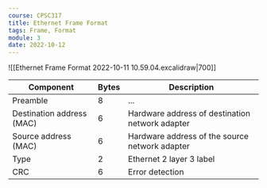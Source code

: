 ```yaml
---
course: CPSC317
title: Ethernet Frame Format
tags: Frame, Format
module: 3
date: 2022-10-12
---
```


![[Ethernet Frame Format 2022-10-11 10.59.04.excalidraw|700]]

| Component                 | Bytes | Description                                     |
| ------------------------- | ----- | ----------------------------------------------- |
| Preamble                  | 8     | ...                                             |
| Destination address (MAC) | 6     | Hardware address of destination network adapter |
| Source address (MAC)      | 6     | Hardware address of the source network adapter  |
| Type                      | 2     | Ethernet 2 layer 3 label                        |
| CRC                       | 6     | Error detection                                 |

